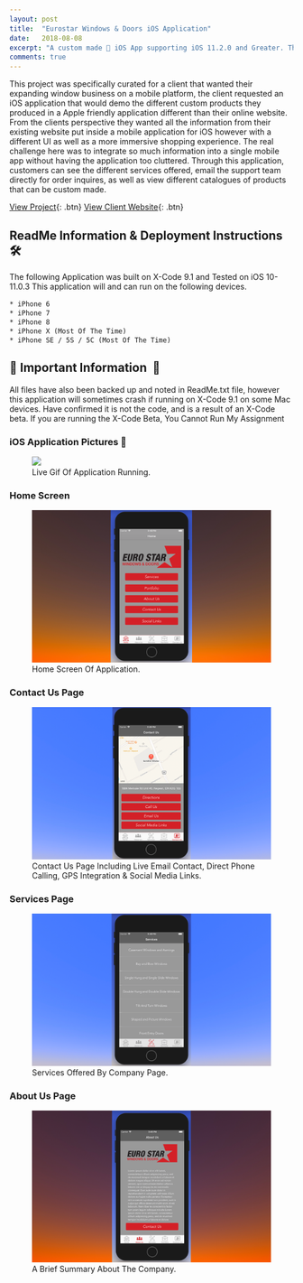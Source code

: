 ```yaml
---
layout: post
title:  "Eurostar Windows & Doors iOS Application"
date:   2018-08-08
excerpt: "A custom made 📱 iOS App supporting iOS 11.2.0 and Greater. This mobile app is for a local custom window business in Ottawa, Ontario, Canada 🇨🇦 "
comments: true
---
```


This project was specifically curated for a client that wanted their expanding window business on a mobile platform, the client requested an iOS application that would demo the different custom products they produced in a Apple friendly application different than their online website. From the clients perspective they wanted all the information from their existing website put inside a mobile application for iOS however with a different UI as well as a more immersive shopping experience. The real challenge here was to integrate so much information into a single mobile app without having the application too cluttered. Through this application, customers can see the different services offered, email the support team directly for order inquires, as well as view different catalogues of products that can be custom made.

[View Project](https://github.com/ImranJuma/EuroStarForiOS){: .btn} [View Client Website](https://www.eurostarwindows.ca){: .btn}

## ReadMe Information & Deployment Instructions  🛠

The following Application was built on X-Code 9.1 and Tested on iOS 10-11.0.3
This application will and can run on the following devices.

	* iPhone 6
	* iPhone 7
	* iPhone 8
	* iPhone X (Most Of The Time)
	* iPhone SE / 5S / 5C (Most Of The Time)

## 🔌  Important Information   🔌
All files have also been backed up and noted in ReadMe.txt file, however this application will sometimes crash if running on X-Code 9.1 on some Mac devices. Have confirmed it is not the code, and is a result of an X-Code beta. If you are running the X-Code Beta, You Cannot Run My Assignment


### iOS Application Pictures 📸

<figure>
	<img src="/img/App_Demo.gif"">
	<figcaption>Live Gif Of Application Running.</figcaption>
</figure>

### Home Screen

<figure>
	<img src="/img/Home_Page_2.0.png">
	<figcaption>Home Screen Of Application.</figcaption>
</figure>

### Contact Us Page

<figure>
	<img src="/img/Contact_Us_2.0.png">
	<figcaption>Contact Us Page Including Live Email Contact, Direct Phone Calling, GPS Integration & Social Media Links.</figcaption>
</figure>

### Services Page

<figure>
	<img src="/img/Services_Page_2.0.png">
	<figcaption>Services Offered By Company Page.</figcaption>
</figure>

### About Us Page

<figure>
	<img src="/img/About_Us_2.0.png">
	<figcaption>A Brief Summary About The Company.</figcaption>
</figure>
